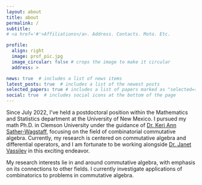 ```yaml
---
layout: about
title: about
permalink: /
subtitle: 
# <a href='#'>Affiliations</a>. Address. Contacts. Moto. Etc.

profile:
  align: right
  image: prof_pic.jpg
  image_circular: false # crops the image to make it circular
  address: >

news: true  # includes a list of news items
latest_posts: true  # includes a list of the newest posts
selected_papers: true # includes a list of papers marked as "selected={true}"
social: true  # includes social icons at the bottom of the page
---
```


Since July 2022, I've held a postdoctoral position within the Mathematics and Statistics department at the University of New Mexico. I pursued my math Ph.D. in Clemson University under the guidance of <a href="https://ssather.people.clemson.edu/">Dr. Keri Ann Sather-Wagstaff</a>, focusing on the field of combinatorial commutative algebra. Currently, my research is centered on commutative algebra and differential operators, and I am fortunate to be working alongside <a href="https://math.unm.edu/~jvassil/">Dr. Janet Vassilev</a> in this exciting endeavor.

 My research interests lie in and around commutative algebra, with emphasis on its connections to other fields. I currently investigate applications of combinatorics to problems in commutative algebra.

